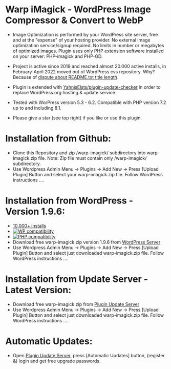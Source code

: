 # Warp iMagick - WordPress Image Compressor & Convert to WebP

* Image Optimization is performed by your WordPress site server, free and at the "expense" of your hosting provider. No external image optimization service/signup required. No limits in number or megabytes of optimized images. Plugin uses only PHP extension software installed on your server: PHP-imagick and PHP-GD.

* Project is active since 2019 and reached almost 20.000 active installs, in February-April 2022 moved out of WordPress cvs repository. Why? Because of [dispute about README.txt title length](https://themekraft.com/open-letter-to-the-wordpress-plugin-review-team/).

* Plugin is extended with [YahnisElsts/plugin-update-checker](https://github.com/YahnisElsts/plugin-update-checker) in order to replace WordPress.org hosting & update service.

* Tested with WorPress version 5.3 - 6.2. Compatible with PHP version 7.2 up to and including 8.1.

* Please give a star (see top right) if you like or use this plugin.


# Installation from Github:

* Clone this Repository and zip /warp-imagick/ subdirectory into warp-imagick.zip file. Note: Zip file must contain only /warp-imagick/ subdirectory.
* Use Wordpress Admin Menu -> Plugins -> Add New -> Press [Upload Plugin] Button and select your warp-imagick.zip file. Follow WordPress instructions ....


# Installation from WordPress - Version 1.9.6:

* [10.000+ installs](https://plugintests.com/plugins/wporg/warp-imagick/latest#)
* [![WP compatibility](https://plugintests.com/plugins/wporg/warp-imagick/wp-badge.svg)](https://plugintests.com/plugins/wporg/warp-imagick/latest)
* [![PHP compatibility](https://plugintests.com/plugins/wporg/warp-imagick/php-badge.svg)](https://plugintests.com/plugins/wporg/warp-imagick/latest)
* Download free warp-imagick.zip version 1.9.6 from [WordPress Server](https://downloads.wordpress.org/plugin/warp-imagick.1.9.6.zip)
* Use Wordpress Admin Menu -> Plugins -> Add New -> Press [Upload Plugin] Button and select just downloaded warp-imagick.zip file. Follow WordPress instructions ....


# Installation from Update Server - Latest Version:

* Download free warp-imagick.zip from [Plugin Update Server](https://warp-imagick.pagespeed.club/)
* Use Wordpress Admin Menu -> Plugins -> Add New -> Press [Upload Plugin] Button and select just downloaded warp-imagick.zip file. Follow WordPress instructions ....


# Automatic Updates:

* Open [Plugin Update Server](https://warp-imagick.pagespeed.club/), press [Automatic Updates] button, (register &) login and get free upgrade passwords.
